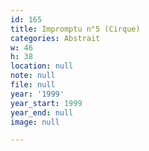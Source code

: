 ```yaml
---
id: 165
title: Impromptu n°5 (Cirque)
categories: Abstrait
w: 46
h: 38
location: null
note: null
file: null
year: '1999'
year_start: 1999
year_end: null
image: null

---
```

